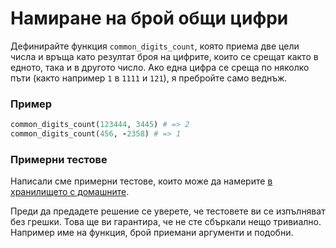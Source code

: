 # Намиране на брой общи цифри

Дефинирайте функция `common_digits_count`, която приема две цели числа
и връща като резултат броя на цифрите, които се срещат както в едното, така и в другото число.
Ако една цифра се среща по няколко пъти (както например `1` в `1111` и `121`), я пребройте само веднъж.

### Пример

```ruby
common_digits_count(123444, 3445) # => 2
common_digits_count(456, -2358) # => 1
```

### Примерни тестове

Написали сме примерни тестове, които може да намерите [в хранилището с
домашните](http://github.com/fmi/ruby-homework/blob/master/challenges/01/sample_spec.rb).

Преди да предадете решение се уверете, че тестовете ви се изпълняват без грешки.
Това ще ви гарантира, че не сте сбъркали нещо тривиално. Например име на функция,
брой приемани аргументи и подобни.
